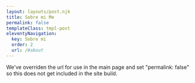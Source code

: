 ```yaml
---
layout: layouts/post.njk
title: Sobre mi Me
permalink: false
templateClass: tmpl-post
eleventyNavigation:
  key: Sobre mi
  order: 2
  url: /#about
---
```



We've overriden the url for use in the main page and set "permalink: false" so this does not get included in the site build.

